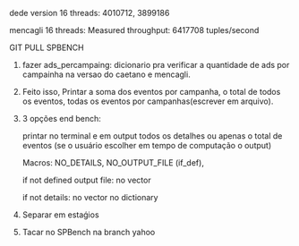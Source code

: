 dede version 16 threads: 4010712, 3899186

mencagli 16 threads: Measured throughput: 6417708 tuples/second

GIT PULL SPBENCH 

1. fazer ads_percampaing: 
    dicionario<tuples>  pra verificar a quantidade de ads por campainha na versao do caetano e mencagli.

2. Feito isso, Printar a soma dos eventos por campanha, o total de todos os eventos, todas os eventos por campanhas(escrever em arquivo).

3. 3 opções end bench: 
    
    printar no terminal e em output todos os detalhes ou apenas o total de eventos (se o usuário escolher em tempo de computação o output) 

    Macros: NO_DETAILS, NO_OUTPUT_FILE (if_def), 

    if not defined output file:
    no vector

    if not details:
    no vector no dictionary

4. Separar em estaǵios

5. Tacar no SPBench na branch yahoo 


